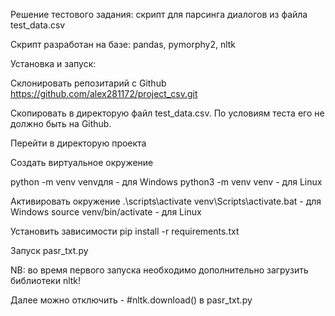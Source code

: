 Решение тестового задания: скрипт для парсинга диалогов из файла test_data.csv

Скрипт разработан на базе: pandas, pymorphy2, nltk

Установка и запуск:

Склонировать репозитарий с Github
https://github.com/alex281172/project_csv.git

Скопировать в директорую файл test_data.csv. По условиям теста его не должно быть на Github.

Перейти в директорую проекта

Создать виртуальное окружение

python -m venv venvдля - для Windows
python3 -m venv venv - для Linux

Активировать окружение
.\\scripts\activate
venv\Scripts\activate.bat - для Windows
source venv/bin/activate - для Linux

Установить зависимости
pip install -r requirements.txt

Запуск
pasr_txt.py

NB: во время первого запуска необходимо дополнительно загрузить библиотеки nltk!

Далее можно отключить - #nltk.download() в pasr_txt.py
